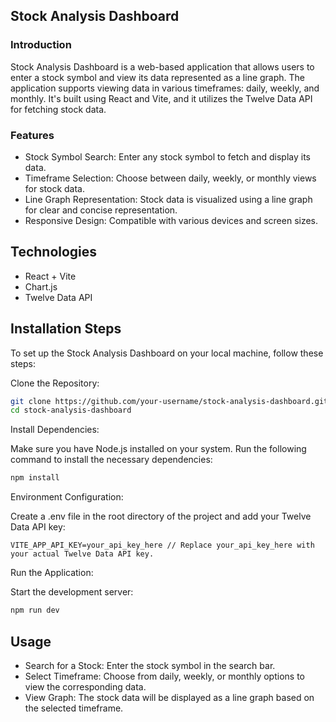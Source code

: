 ## Stock Analysis Dashboard

### Introduction

Stock Analysis Dashboard is a web-based application that allows users to enter a stock symbol and view its data represented as a line graph. The application supports viewing data in various timeframes: daily, weekly, and monthly. It's built using React and Vite, and it utilizes the Twelve Data API for fetching stock data.

### Features

- Stock Symbol Search: Enter any stock symbol to fetch and display its data.
- Timeframe Selection: Choose between daily, weekly, or monthly views for stock data.
- Line Graph Representation: Stock data is visualized using a line graph for clear and concise representation.
- Responsive Design: Compatible with various devices and screen sizes.

## Technologies

- React + Vite
- Chart.js
- Twelve Data API

## Installation Steps

To set up the Stock Analysis Dashboard on your local machine, follow these steps:

Clone the Repository:

```bash
git clone https://github.com/your-username/stock-analysis-dashboard.git
cd stock-analysis-dashboard
```

Install Dependencies:

Make sure you have Node.js installed on your system. Run the following command to install the necessary dependencies:

```bash
npm install
```

Environment Configuration:

Create a .env file in the root directory of the project and add your Twelve Data API key:

```env
VITE_APP_API_KEY=your_api_key_here // Replace your_api_key_here with your actual Twelve Data API key.
```

Run the Application:

Start the development server:

```bash
npm run dev
```

## Usage

- Search for a Stock: Enter the stock symbol in the search bar.
- Select Timeframe: Choose from daily, weekly, or monthly options to view the corresponding data.
- View Graph: The stock data will be displayed as a line graph based on the selected timeframe.
